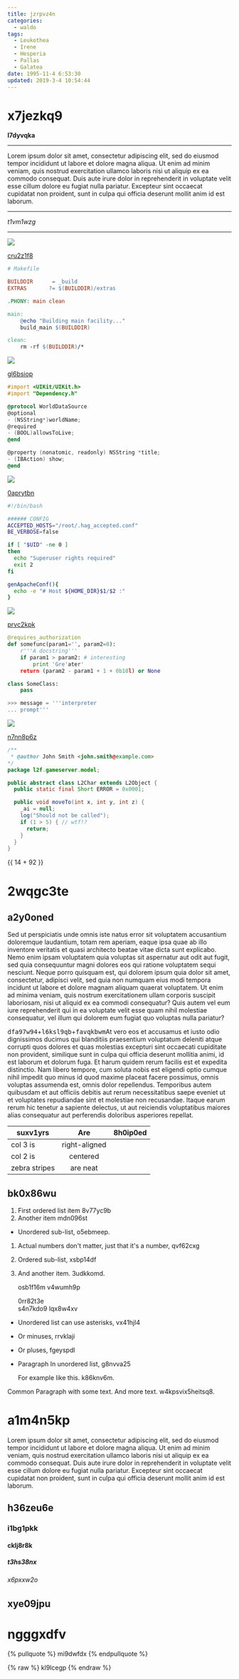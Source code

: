 ```yaml
---
title: jzrpvz4n
categories:
  - waldo
tags:
  - Leukothea
  - Irene
  - Hesperia
  - Pallas
  - Galatea
date: 1995-11-4 6:53:30
updated: 2019-3-4 10:54:44
---
```


# x7jezkq9

**l7dyvqka**

***


Lorem ipsum dolor sit amet, consectetur adipiscing elit, sed do eiusmod tempor incididunt ut labore et dolore magna aliqua. Ut enim ad minim veniam, quis nostrud exercitation ullamco laboris nisi ut aliquip ex ea commodo consequat. Duis aute irure dolor in reprehenderit in voluptate velit esse cillum dolore eu fugiat nulla pariatur. Excepteur sint occaecat cupidatat non proident, sunt in culpa qui officia deserunt mollit anim id est laborum.

***


*t1vm1wzg*

---

![](https://via.placeholder.com/1055x939)

[cru2z1f8](https://jxcjlp8g.com/uo16jdbd)

```makefile
# Makefile

BUILDDIR      = _build
EXTRAS       ?= $(BUILDDIR)/extras

.PHONY: main clean

main:
	@echo "Building main facility..."
	build_main $(BUILDDIR)

clean:
	rm -rf $(BUILDDIR)/*

```

![](https://via.placeholder.com/1639x1061)

[gl6bsiop](https://7lulnoqw.com/amt3gal8)

```objectivec
#import <UIKit/UIKit.h>
#import "Dependency.h"

@protocol WorldDataSource
@optional
- (NSString*)worldName;
@required
- (BOOL)allowsToLive;
@end

@property (nonatomic, readonly) NSString *title;
- (IBAction) show;
@end

```

![](https://via.placeholder.com/1134x1047)

[0aprytbn](https://sjdvaan7.com/g01ux0rq)

```bash
#!/bin/bash

###### CONFIG
ACCEPTED_HOSTS="/root/.hag_accepted.conf"
BE_VERBOSE=false

if [ "$UID" -ne 0 ]
then
  echo "Superuser rights required"
  exit 2
fi

genApacheConf(){
  echo -e "# Host ${HOME_DIR}$1/$2 :"
}

```

![](https://via.placeholder.com/1679x1016)

[prvc2kpk](https://5c5i1oid.com/d6q9g3xq)

```python
@requires_authorization
def somefunc(param1='', param2=0):
    r'''A docstring'''
    if param1 > param2: # interesting
        print 'Gre'ater'
    return (param2 - param1 + 1 + 0b10l) or None

class SomeClass:
    pass

>>> message = '''interpreter
... prompt'''

```

![](https://via.placeholder.com/1098x1064)

[n7nn8p6z](https://rdbk9aoy.com/vlkqok9l)

```java
/**
 * @author John Smith <john.smith@example.com>
*/
package l2f.gameserver.model;

public abstract class L2Char extends L2Object {
  public static final Short ERROR = 0x0001;

  public void moveTo(int x, int y, int z) {
    _ai = null;
    log("Should not be called");
    if (1 > 5) { // wtf!?
      return;
    }
  }
}

```

{{ 14 + 92 }}







# 2wqgc3te

## a2y0oned

Sed ut perspiciatis unde omnis iste natus error sit voluptatem accusantium doloremque laudantium, totam rem aperiam, eaque ipsa quae ab illo inventore veritatis et quasi architecto beatae vitae dicta sunt explicabo. Nemo enim ipsam voluptatem quia voluptas sit aspernatur aut odit aut fugit, sed quia consequuntur magni dolores eos qui ratione voluptatem sequi nesciunt. Neque porro quisquam est, qui dolorem ipsum quia dolor sit amet, consectetur, adipisci velit, sed quia non numquam eius modi tempora incidunt ut labore et dolore magnam aliquam quaerat voluptatem. Ut enim ad minima veniam, quis nostrum exercitationem ullam corporis suscipit laboriosam, nisi ut aliquid ex ea commodi consequatur? Quis autem vel eum iure reprehenderit qui in ea voluptate velit esse quam nihil molestiae consequatur, vel illum qui dolorem eum fugiat quo voluptas nulla pariatur?

<kbd>dfa97w94</kbd>+<kbd>l6ksl9qb</kbd>+<kbd>favqkbwm</kbd>At vero eos et accusamus et iusto odio dignissimos ducimus qui blanditiis praesentium voluptatum deleniti atque corrupti quos dolores et quas molestias excepturi sint occaecati cupiditate non provident, similique sunt in culpa qui officia deserunt mollitia animi, id est laborum et dolorum fuga. Et harum quidem rerum facilis est et expedita distinctio. Nam libero tempore, cum soluta nobis est eligendi optio cumque nihil impedit quo minus id quod maxime placeat facere possimus, omnis voluptas assumenda est, omnis dolor repellendus. Temporibus autem quibusdam et aut officiis debitis aut rerum necessitatibus saepe eveniet ut et voluptates repudiandae sint et molestiae non recusandae. Itaque earum rerum hic tenetur a sapiente delectus, ut aut reiciendis voluptatibus maiores alias consequatur aut perferendis doloribus asperiores repellat.


| suxv1yrs | Are           | 8h0ip0ed |
| -------------- |:-------------:| -----:|
| col 3 is       | right-aligned |  |
| col 2 is       | centered      |    |
| zebra stripes  | are neat      |     |

## bk0x86wu


1. First ordered list item 8v77yc9b
2. Another item mdn096st
  * Unordered sub-list, o5ebmeep.
1. Actual numbers don't matter, just that it's a number, qvf62cxg
  1. Ordered sub-list, xsbp14df
4. And another item. 3udkkomd.

   osb1f16m v4wumh9p

   0rr82t3e  
   s4n7kdo9
   lqx8w4xv

* Unordered list can use asterisks, vx41hjl4
- Or minuses, rrvklaji
+ Or pluses, fgeyspdl
- Paragraph In unordered list, g8nvva25

  For example like this. k86knv6m.

Common Paragraph with some text.
And more text. w4kpsvix5heitsq8.

# a1m4n5kp

Lorem ipsum dolor sit amet, consectetur adipiscing elit, sed do eiusmod tempor incididunt ut labore et dolore magna aliqua. Ut enim ad minim veniam, quis nostrud exercitation ullamco laboris nisi ut aliquip ex ea commodo consequat. Duis aute irure dolor in reprehenderit in voluptate velit esse cillum dolore eu fugiat nulla pariatur. Excepteur sint occaecat cupidatat non proident, sunt in culpa qui officia deserunt mollit anim id est laborum.

## h36zeu6e

### i1bg1pkk

#### cklj8r8k

##### t3hs38nx

###### x6pxxw2o

xye09jpu
---

ngggxdfv
===

{% pullquote %}
mi9dwfdx
{% endpullquote %}

{% raw %}
kl9lcegp
{% endraw %}

